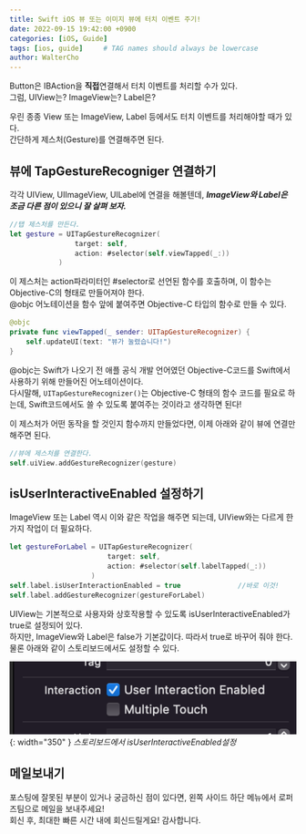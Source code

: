```yaml
---
title: Swift iOS 뷰 또는 이미지 뷰에 터치 이벤트 주기!
date: 2022-09-15 19:42:00 +0900
categories: [iOS, Guide]
tags: [ios, guide]     # TAG names should always be lowercase
author: WalterCho
---
```


Button은 IBAction을 **직접**연결해서 터치 이벤트를 처리할 수가 있다.<br>
그럼, UIView는? ImageView는? Label은?

우린 종종 View 또는 ImageView, Label 등에서도 터치 이벤트를 처리해야할 때가 있다.<br>
간단하게 제스처(Gesture)를 연결해주면 된다.

## 뷰에 TapGestureRecogniger 연결하기
각각 UIView, UIImageView, UILabel에 연결을 해볼텐데, ***ImageView와 Label은 조금 다른 점이 있으니 잘 살펴 보자.***
```swift
//탭 제스처를 만든다.
let gesture = UITapGestureRecognizer(
                target: self, 
                action: #selector(self.viewTapped(_:))
            )
```

이 제스처는 action파라미터인 #selector로 선언된 함수를 호출하며, 이 함수는 Objective-C의 형태로 만들어져야 한다.<br>
@objc 어노테이션을 함수 앞에 붙여주면 Objective-C 타입의 함수로 만들 수 있다.
```swift
@objc
private func viewTapped(_ sender: UITapGestureRecognizer) {
    self.updateUI(text: "뷰가 눌렸습니다!")
}
```

@objc는 Swift가 나오기 전 애플 공식 개발 언어였던 Objective-C코드를 Swift에서 사용하기 위해 만들어진 어노테이션이다.<br>
다시말해, `UITapGestureRecognizer()`는 Objective-C 형태의 함수 코드를 필요로 하는데, Swift코드에서도 쓸 수 있도록 붙여주는 것이라고 생각하면 된다!

이 제스처가 어떤 동작을 할 것인지 함수까지 만들었다면, 이제 아래와 같이 뷰에 연결만 해주면 된다.
```swift
//뷰에 제스처를 연결한다.
self.uiView.addGestureRecognizer(gesture)
```

## isUserInteractiveEnabled 설정하기
ImageView 또는 Label 역시 이와 같은 작업을 해주면 되는데, UIView와는 다르게 한가지 작업이 더 필요하다.
```swift
let gestureForLabel = UITapGestureRecognizer(
                        target: self, 
                        action: #selector(self.labelTapped(_:))
                    )
self.label.isUserInteractionEnabled = true              //바로 이것!
self.label.addGestureRecognizer(gestureForLabel)
```

UIView는 기본적으로 사용자와 상호작용할 수 있도록 isUserInteractiveEnabled가 true로 설정되어 있다.<br>
하지만, ImageView와 Label은 false가 기본값이다. 따라서 true로 바꾸어 줘야 한다.<br>
물론 아래와 같이 스토리보드에서도 설정할 수 있다.

![isUserInteractiveEnabled in Storyboard](/post_img/20220915/isUserInteractiveEnabled_in_storyboard.png){: width="350" }
_스토리보드에서 isUserInteractiveEnabled설정_

## 메일보내기
포스팅에 잘못된 부분이 있거나 궁금하신 점이 있다면, 왼쪽 사이드 하단 메뉴에서 로퍼즈팀으로 메일을 보내주세요!<br>
회신 후, 최대한 빠른 시간 내에 회신드릴게요! 감사합니다.